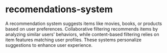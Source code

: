 # recomendations-system
A recommendation system suggests items like movies, books, or products based on user preferences. Collaborative filtering recommends items by analyzing similar users' behaviors, while content-based filtering relies on item features matching user profiles. These systems personalize suggestions to enhance user experience.
